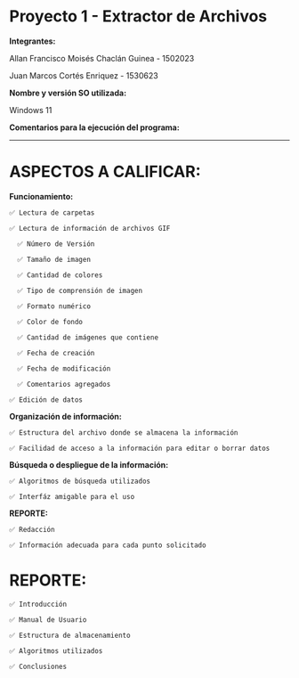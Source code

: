 # Proyecto 1 - Extractor de Archivos

**Integrantes:**

Allan Francisco Moisés Chaclán Guinea - 1502023

Juan Marcos Cortés Enriquez           - 1530623

**Nombre y versión SO utilizada:**

Windows 11

**Comentarios para la ejecución del programa:**

---------------------------------------------

# ASPECTOS A CALIFICAR:

**Funcionamiento:**

    ✅ Lectura de carpetas

    ✅ Lectura de información de archivos GIF

      ✅ Número de Versión

      ✅ Tamaño de imagen

      ✅ Cantidad de colores

      ✅ Tipo de comprensión de imagen

      ✅ Formato numérico

      ✅ Color de fondo

      ✅ Cantidad de imágenes que contiene 

      ✅ Fecha de creación

      ✅ Fecha de modificación

      ✅ Comentarios agregados  

    ✅ Edición de datos

**Organización de información:**

    ✅ Estructura del archivo donde se almacena la información

    ✅ Facilidad de acceso a la información para editar o borrar datos

**Búsqueda o despliegue de la información:**

    ✅ Algoritmos de búsqueda utilizados

    ✅ Interfáz amigable para el uso

**REPORTE:**

    ✅ Redacción

    ✅ Información adecuada para cada punto solicitado

# REPORTE:

    ✅ Introducción

    ✅ Manual de Usuario

    ✅ Estructura de almacenamiento

    ✅ Algoritmos utilizados

    ✅ Conclusiones
